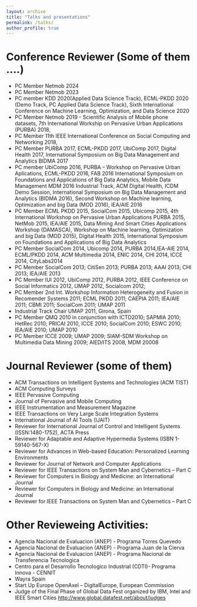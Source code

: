 ```yaml
---
layout: archive
title: "Talks and presentations"
permalink: /talks/
author_profile: true
---
```


# Conference Reviewer (Some of them ....)
- PC Member Netmob 2024
- PC Member Netmob 2023
- PC member KDD 2020(Applied Data Science Track), ECML-PKDD 2020 (Demo Track, PC Applied Data Science Track), Sixth International Conference on Machine Learning, Optimization, and Data Science 2020
- PC Member Netmob 2019 - Scientific Analysis of Mobile phone datasets, 7th International Workship on Pervasive Urban Applications (PURBA) 2018, 
- PC Member 11th IEEE International Conference on Social Computing and Networking 2018, 
- PC Member PURBA 2017, ECML-PKDD 2017, UbiComp 2017, Digital Health 2017, International Symposium on Big Data Management and Analytics BIDMA 2017  
- PC member  UbiComp 2016, PURBA – Workshop on Pervasive Urban Aplications, ECML-PKDD 2016, FAB 2016 International Symposium on Foundations and Applications of Big Data Analytics, Mobile Data Management MDM 2016 Industrial Track, ACM Digital Health, ICDM Demo Session, International Symposium on Big Data Management and Analytics (BIDMA 2016), Second Workshop on Machine learning, Optimization and big Data (MOD 2016), IEA/AIE 2016﻿
- PC Member ECML PKDD 2015, SocialCom 2015, Ubicomp 2015, 4th International Workshop on Pervasive Urban Applications PURBA 2015, NetMob 2015,  IEA/AIE 2015, Data Mining And Smart Cities Applications Workshop  (DAMASCA), Workshop on Machine learning, Optimization and big Data (MOD 2015),  Digital Health 2015, International Symposium on Foundations and Applications of Big Data Analytics
- PC Member SocialCom  2014, Ubicomp 2014, PURBA 2014,IEA-AIE 2014, ECML/PKDD 2014, ACM Multimedia 2014, ENIC 2014, CHI 2014, ICCE 2014, CityLabs2014 
- PC Member SocialCom 2013; CitiSen 2013; PURBA 2013; AAAI 2013; CHI 2013; IEA/AIE 2013
- PC Member IUI 2012, UbiComp 2012, PURBA 2012, IEEE Conference on Social Informatics 2012, UMAP 2012, Socialcom 2012;
- PC Member 2nd Int. Workshop Information Heterogeneity and Fusion in Recomender Systems 2011; ECML PKDD 2011; CAEPIA 2011; IEA/AIE 2011; CBMI 2011; SocialCom 2011; UMAP 2011 
- Industrial Track Chair UMAP 2011, Girona, Spain
- PC Member QMQ 2010  in conjunction with ICTD2010; SAPMIA 2010; HetRec 2010;  PRICAI 2010, ICCE 2010; SocialCom 2010; ESWC 2010; IEA/AIE 2010; UMAP 2010
- PC Member ICCE 2009; UMAP 2009; SIAM-SDM Workshop on Multimedia Data Mining 2009; AIED/ITS 2008, MDM 20008
 
# Journal Reviewer (some of them)
- ACM Transactions on Intelligent Systems and Technologies (ACM TIST)
- ACM Computing Surveys
- IEEE Pervasive Computing
- Journal of Pervasive and Mobile Computing
- IEEE Instrumentation and Measurement Magazine
- IEEE Transactions on Very Large Scale Integration Systems
- International Journal of AI Tools (IJAIT)
- Reviewer for International Journal of Control and Intelligent Systems (ISSN:1480-1752), ACTA Press
- Reviewer for Adaptable and Adaptive Hypermedia Systems (ISBN 1-59140-567-X)
- Reviewer for Advances in Web-based Education: Personalized Learning Environments
- Reviewer for Journal of Network and Computer Applications
- Reviewer for IEEE Transactions on System Man and Cybernetics – Part C
- Reviewer for Computers in Biology and Medicine: an International Journal
- Reviewer for Computers in Biology and Medicine: an International Journal
- Reviewer for IEEE Transactions on System Man and Cybernetics – Part C

# Other Revieweing Activities:
- Agencia Nacional de Evaluacion  (ANEP) - Programa Torres Quevedo
- Agencia Nacional de Evaluacion  (ANEP) - Programa Juan de la Cierva
- Agencia Nacional de Evaluacion (ANEP) - Programa Nacional de Transferencia Tecnologica
- Centro para el Desarrollo Tecnologico Industrial (CDTI)- Programa Innova - CENNIT
- Wayra Spain
- Start Up Europe OpenAxel – DigitalEurope, European Commission
- Judge of the Final Phase of Global Data Fest organized by IBM, Intel and IEEE Smart Cities http://www.global.datafest.net/about/judges

 

 
